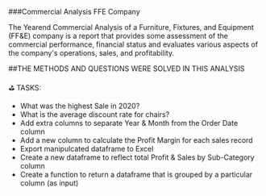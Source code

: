 ###Commercial Analysis FFE Company

The Yearend Commercial Analysis of a Furniture, Fixtures, and Equipment (FF&E) company is a report that provides some assessment of the commercial performance, financial status and evaluates various aspects of the company's operations, sales, and profitability.

##THE METHODS AND QUESTIONS WERE SOLVED IN THIS ANALYSIS

⛳ TASKS:
 * What was the highest Sale in 2020?
 * What is the average discount rate for chairs?
 * Add extra columns to separate Year & Month from the Order Date column
 * Add a new column to calculate the Profit Margin for each sales record
 * Export manipulcated dataframe to Excel
 * Create a new dataframe to reflect total Profit & Sales by Sub-Category column
 * Create a function to return a dataframe that is grouped by a particular column (as input)
